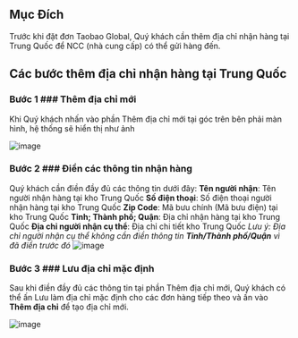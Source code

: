 ## Mục Đích ##
Trước khi đặt đơn Taobao Global, Quý khách cần thêm địa chỉ nhận hàng tại Trung Quốc để NCC (nhà cung cấp) có thể gửi hàng đến.

## Các bước thêm địa chỉ nhận hàng tại Trung Quốc ##

### Bước 1 ### Thêm địa chỉ mới
Khi Quý khách nhấn vào phần Thêm địa chỉ mới tại góc trên bên phải màn hình, hệ thống sẽ hiển thị như ảnh

![image](https://github.com/gobizvn/gobiz-docs/assets/121548042/19b381fe-ffce-4565-b331-c48382f508ce)

### Bước 2 ### Điền các thông tin nhận hàng
Quý khách cần điền đầy đủ các thông tin dưới đây:
**Tên người nhận**: Tên người nhận hàng tại kho Trung Quốc
**Số điện thoại**: Số điện thoại người nhận hàng tại kho Trung Quốc
**Zip Code**: Mã bưu chính (Mã bưu điện) tại kho Trung Quốc
**Tỉnh; Thành phố; Quận**: Địa chỉ nhận hàng tại kho Trung Quốc
**Địa chỉ người nhận cụ thể**: Địa chỉ chi tiết kho Trung Quốc
*Lưu ý: Địa chỉ người nhận cụ thể không cần điền thông tin **Tỉnh/Thành phố/Quận** vì đã điền trước đó*
![image](https://github.com/gobizvn/gobiz-docs/assets/121548042/5b4c64f9-a0e9-48c6-9f9f-836b9c45678f)

### Bước 3 ### Lưu địa chỉ mặc định
Sau khi điền đầy đủ các thông tin tại phần Thêm địa chỉ mới, Quý khách có thể ấn Lưu làm địa chỉ mặc định cho các đơn hàng tiếp theo và ấn vào **Thêm địa chỉ** để tạo địa chỉ mới.

![image](https://github.com/gobizvn/gobiz-docs/assets/121548042/69dfeb51-bd99-49ae-8e35-6f3df835d95b)






